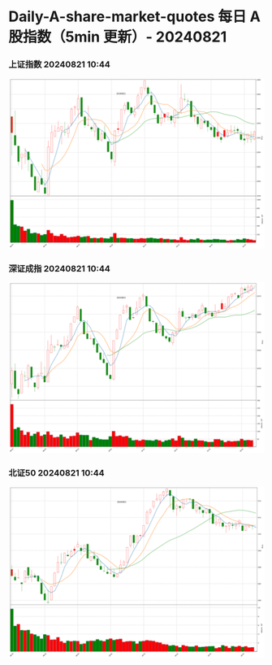 
# Daily-A-share-market-quotes 每日 A 股指数（5min 更新）- 20240821

### 上证指数 20240821 10:44
![](./fig/2024/8/20240821-sh000001.png)

### 深证成指 20240821 10:44
![](./fig/2024/8/20240821-sz399001.png)

### 北证50 20240821 10:44
![](./fig/2024/8/20240821-bj899050.png)
